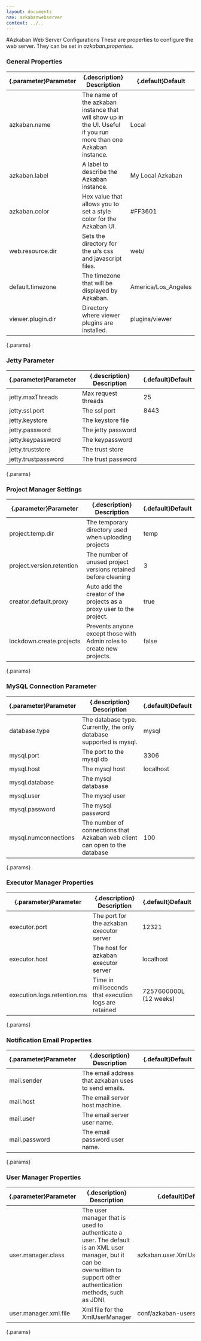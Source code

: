 ```yaml
---
layout: documents
nav: azkabanwebserver
context: ../..
---
```

#Azkaban Web Server Configurations
These are properties to configure the web server. They can be set in _azkaban.properties_.

### General Properties
|{.parameter}Parameter|{.description} Description                                                                                       |{.default}Default    |
|---------------------|-----------------------------------------------------------------------------------------------------------------|---------------------|
|azkaban.name         | The name of the azkaban instance that will show up in the UI. Useful if you run more than one Azkaban instance. | Local               |
|azkaban.label        | A label to describe the Azkaban instance.                                                                       | My Local Azkaban    |
|azkaban.color        | Hex value that allows you to set a style color for the Azkaban UI.                                              | #FF3601             |
|web.resource.dir     | Sets the directory for the ui’s css and javascript files.                                                       | web/                |
|default.timezone     | The timezone that will be displayed by Azkaban.                                                                 | America/Los_Angeles |
|viewer.plugin.dir    | Directory where viewer plugins are installed.                                                                   | plugins/viewer      |
{.params}

### Jetty Parameter
|{.parameter}Parameter|{.description} Description                           |{.default}Default    |
|---------------------|-----------------------------------------------------|---------------------|
|jetty.maxThreads     | Max request threads                                 | 25                  |
|jetty.ssl.port       | The ssl port                                        | 8443                |
|jetty.keystore       | The keystore file                                   |                     |
|jetty.password       | The jetty password                                  |                     |
|jetty.keypassword    | The keypassword                                     |                     |
|jetty.truststore     | The trust store                                     |                     |
|jetty.trustpassword  | The trust password                                  |                     |
{.params}

### Project Manager Settings
|{.parameter}Parameter               |{.description} Description                                                       |{.default}Default    |
|------------------------------------|---------------------------------------------------------------------------------|---------------------|
|project.temp.dir                    | The temporary directory used when uploading projects                            | temp                |
|project.version.retention           | The number of unused project versions retained before cleaning                  | 3                   |
|creator.default.proxy               | Auto add the creator of the projects as a proxy user to the project.            | true                |
|lockdown.create.projects            | Prevents anyone except those with Admin roles to create new projects.           | false               |
{.params}


### MySQL Connection Parameter
|{.parameter}Parameter|{.description} Description                                                  |{.default}Default    |
|---------------------|----------------------------------------------------------------------------|---------------------|
|database.type        | The database type. Currently, the only database supported is mysql.        | mysql               |
|mysql.port           | The port to the mysql db                                                   | 3306                |
|mysql.host           | The mysql host                                                             | localhost           |
|mysql.database       | The mysql database                                                         |                     |
|mysql.user           | The mysql user                                                             |                     |
|mysql.password       | The mysql password                                                         |                     |
|mysql.numconnections | The number of connections that Azkaban web client can open to the database | 100                 |
{.params}

### Executor Manager Properties
|{.parameter}Parameter|{.description} Description                           |{.default}Default    |
|---------------------|-----------------------------------------------------|---------------------|
|executor.port        | The port for the azkaban executor server            | 12321               |
|executor.host        | The host for azkaban executor server                | localhost           |
|execution.logs.retention.ms | Time in milliseconds that execution logs are retained | 7257600000L (12 weeks) |
{.params}

### Notification Email Properties
|{.parameter}Parameter|{.description} Description                           |{.default}Default    |
|---------------------|-----------------------------------------------------|---------------------|
|mail.sender          | The email address that azkaban uses to send emails. |                     |
|mail.host            | The email server host machine.                      |                     |
|mail.user            | The email server user name.                         |                     |
|mail.password        | The email password user name.                       |                     |
{.params}

### User Manager Properties
|{.parameter}Parameter |{.description} Description                                                                                                                                                  |{.default}Default                     |
|----------------------|----------------------------------------------------------------------------------------------------------------------------------------------------------------------------|-----------------------------|
|user.manager.class    | The user manager that is used to authenticate a user. The default is an XML user manager, but it can be overwritten to support other authentication methods, such as JDNI. | azkaban.user.XmlUserManager |
|user.manager.xml.file | Xml file for the XmlUserManager                                                                                                                                            | conf/azkaban-users.xml      |
{.params}

